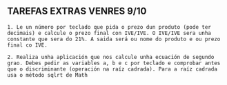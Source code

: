 ## TAREFAS  EXTRAS VENRES 9/10

    1. Le un número por teclado que pida o prezo dun produto (pode ter decimais) e calcule o prezo final con IVE/IVE. O IVE/IVE sera unha constante que sera do 21%. A saida será ou nome do produto e ou prezo final co IVE.

    2. Realiza unha aplicación que nos calcule unha ecuación de segundo grao. Debes pedir as variables a, b e c por teclado e comprobar antes que o discriminante (operación na raíz cadrada). Para a raíz cadrada usa o método sqlrt de Math
